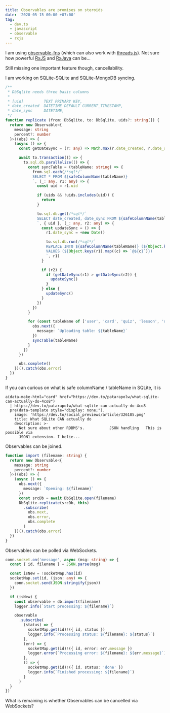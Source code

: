 ```yaml
---
title: Observables are promises on steroids
date: '2020-05-15 00:00 +07:00'
tag:
  - dev.to
  - javascript
  - observable
  - rxjs
---
```


I am using [observable-fns](https://github.com/andywer/observable-fns) (which can also work with [threads.js](https://threads.js.org/)). Not sure how powerful [RxJS](https://github.com/ReactiveX/rxjs) and [RxJava](https://github.com/ReactiveX/RxJava) can be...

Still missing one important feature though, cancellability.

I am working on SQLite-SQLite and SQLite-MongoDB syncing.

<!-- excerpt_separator -->

```ts
/**
 * DbSqlite needs three basic columns
 *
 * [uid]         TEXT PRIMARY KEY,
 * date_created  DATETIME DEFAULT CURRENT_TIMESTAMP,
 * date_sync     DATETIME,
 */
function replicate (from: DbSqlite, to: DbSqlite, uids?: string[]) {
  return new Observable<{
    message: string
    percent?: number
  }>((obs) => {
    (async () => {
      const getDateSync = (r: any) => Math.max(r.date_created, r.date_sync || 0)

      await to.transaction(() => {
        to.sql.db.parallelize(() => {
          const syncTable = (tableName: string) => {
            from.sql.each(/*sql*/`
            SELECT * FROM ${safeColumnName(tableName)}
            `, (_: any, r1: any) => {
              const uid = r1.uid

              if (uids && !uids.includes(uid)) {
                return
              }

              to.sql.db.get(/*sql*/`
              SELECT date_created, date_sync FROM ${safeColumnName(tableName)} WHERE [uid] = @uid
              `, { uid }, (_: any, r2: any) => {
                const updateSync = () => {
                  r1.date_sync = +new Date()

                  to.sql.db.run(/*sql*/`
                  REPLACE INTO ${safeColumnName(tableName)} (${Object.keys(r1).map(safeColumnName)})
                  VALUES (${Object.keys(r1).map((c) => `@${c}`)})
                  `, r1)
                }

                if (r2) {
                  if (getDateSync(r1) > getDateSync(r2)) {
                    updateSync()
                  }
                } else {
                  updateSync()
                }
              })
            })
          }

          for (const tableName of ['user', 'card', 'quiz', 'lesson', 'deck']) {
            obs.next({
              message: `Uploading table: ${tableName}`
            })
            syncTable(tableName)
          }
        })
      })

      obs.complete()
    })().catch(obs.error)
  })
}
```

If you can curious on what is safe columnName / tableName in SQLite, it is

```pug parsed
a(data-make-html="card" href="https://dev.to/patarapolw/what-sqlite-can-actually-do-4co8")
  | https://dev.to/patarapolw/what-sqlite-can-actually-do-4co8
  pre(data-template style="display: none;").
    image: 'https://dev.to/social_previews/article/326185.png'
    title: What SQLite CAN actually do
    description: >-
      Not sure about other RDBMS's.           JSON handling   This is possible via
      JSON1 extension. I belie...
```

Observables can be joined.

```ts
function import (filename: string) {
  return new Observable<{
    message: string
    percent?: number
  }>((obs) => {
    (async () => {
      obs.next({
        message: `Opening: ${filename}`
      })
      const srcDb = await DbSqlite.open(filename)
      DbSqlite.replicate(srcDb, this)
        .subscribe(
          obs.next,
          obs.error,
          obs.complete
        )
    })().catch(obs.error)
  })
}
```

Observables can be polled via WebSockets.

```ts
conn.socket.on('message', async (msg: string) => {
  const { id, filename } = JSON.parse(msg)

  const isNew = !socketMap.has(id)
  socketMap.set(id, (json: any) => {
    conn.socket.send(JSON.stringify(json))
  })

  if (isNew) {
    const observable = db.import(filename)
    logger.info(`Start processing: ${filename}`)

    observable
      .subscribe(
        (status) => {
          socketMap.get(id)!({ id, status })
          logger.info(`Processing status: ${filename}: ${status}`)
        },
        (err) => {
          socketMap.get(id)!({ id, error: err.message })
          logger.error(`Processing error: ${filename}: ${err.message}`)
        },
        () => {
          socketMap.get(id)!({ id, status: 'done' })
          logger.info(`Finished processing: ${filename}`)
        }
      )
  }
})
```

What is remaining is whether Observables can be cancelled via WebSockets?
